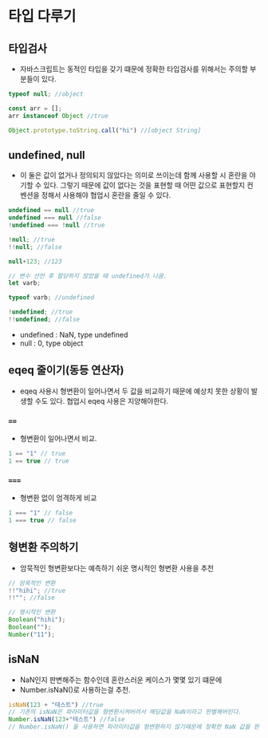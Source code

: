  # 타입 다루기

 ## 타입검사
- 자바스크립트는 동적인 타입을 갖기 떄문에 정확한 타입검사를 위해서는 주의할 부분들이 있다.
```jsx
typeof null; //object

const arr = [];
arr instanceof Object //true

Object.prototype.toString.call("hi") //[object String]
```

## undefined, null
- 이 둘은 값이 없거나 정의되지 않았다는 의미로 쓰이는데 함께 사용할 시 혼란을 야기할 수 있다. 그렇기 때문에 값이 없다는 것을 표현할 때 어떤 값으로 표현할지 컨벤션을 정해서 사용해야 협업시 혼란을 줄일 수 있다.
```jsx
undefined == null //true
undefined === null //false
!undefined === !null //true

!null; //true
!!null; //false

null+123; //123

// 변수 선언 후 할당하지 않았을 때 undefined가 나옴.
let varb;

typeof varb; //undefined

!undefined; //true
!!undefined; //false
```
- undefined : NaN, type undefined
- null : 0, type object

## eqeq 줄이기(동등 연산자)
- eqeq 사용시 형변환이 일어나면서 두 값을 비교하기 때문에 예상치 못한 상황이 발생할 수도 있다. 협업시 eqeq 사용은 지양해야한다.

### `==`
- 형변환이 일어나면서 비교.
```jsx
1 == "1" // true
1 == true // true
```

### `===`
- 형변환 없이 엄격하게 비교
```jsx
1 === "1" // false
1 === true // false
```

## 형변환 주의하기
- 암묵적인 형변환보다는 예측하기 쉬운 명시적인 형변환 사용을 추천
```jsx
// 암묵적인 변환
!!"hihi"; //true
!!""; //false

// 명시적인 변환
Boolean("hihi");
Boolean("");
Number("11");
```

## isNaN
- NaN인지 판변해주는 함수인데 혼란스러운 케이스가 몇몇 있기 떄문에
- Number.isNaN()로 사용하는걸 추천.
```jsx
isNaN(123 + "테스트") //true
// 기존의 isNaN은 파라미터값을 형변환시켜버려서 해당값을 NaN이라고 판별해버린다.
Number.isNaN(123+"테스트") //false
// Number.isNaN() 을 사용하면 파라미터값을 형변환하지 않기때문에 정확한 NaN 값을 판변할 수 있다.
```